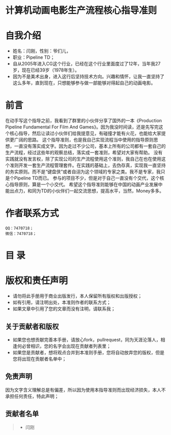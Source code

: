 # 计算机动画电影生产流程核心指导准则

# 自我介绍
-    姓名：闫刚，性别：爷们儿，
-    职业：Pipeline TD；
-    自从2005年进入CG这个行业，已经在这个行业里面度过了12年，当年我27岁，现在已经39岁（1978年生）。
-    因为不是美术出身，进入这行后坚持技术方向。兴趣和情怀，让我一直坚持了这么多年，直到现在，只想能够参与做一部能够对得起自己的动画电影。

# 前言
在动手写这个指导之前，我看到了群里的小伙伴分享了国外的一本《Production Pipeline Fundamental For Film And Games》。因为我没时间读，还是先写完这个核心指导，然后让读过小伙伴们给我提意见，有碰撞才能有火花，也能给大家提供更广阔的思路。
这个指导准则，也是我自己实现流程当中使用的指导原则思想，一直没有落实成文字。因为走过不少公司，基本上所有的公司都有一套自己的生产流程，经过这些年的观察总结，落实成一套准则，希望对大家有帮助。
没有实践就没有发言权，除了实现公司的生产流程使用这个准则，我自己在也在使用这个准则开发一套生产流程管理套件。在实践的基础上，去伪存真，实现我一直坚持的务实原则。而不是“键盘侠”或者自诩为这个领域的专家之类。我不是专家，我只是个Pipeline TD而已。
参与的项目不少，但是对于自己一直没有个交代，这个核心指导原则，算是一个小交代。
希望这个指导准则能够在中国的动画产业发展中能出点力，和同为TD的小伙伴们一起交流思想，提高水平，当然，Money多多。

# 作者联系方式
    QQ：7470718；
    微信：7470718；
    

# 目    录


# 版权和责任声明
- 请勿将此手册用于商业出版发行，本人保留所有版权和出版授权；
- 如有引用，请注明出处，本准则作者的联系方式；
- 如果文章中引用了您的文章而没有注明，请联系我；
    
## 关于贡献者和版权
- 如果您也想贡献完善本手册，请放心fork，pullrequest，同为天涯沦落人，相逢何必曾相识，您的名字会出现在贡献者列表里；
- 如果您是贡献者，想将观点合并到本准则手册，您将自动放弃您的版权，但是您将出现在贡献者名单中；
## 免责声明    
因为文字含义理解总是有偏差，所以因为使用本指导准则而出现经济损失，本人不承担任何责任，特此声明；

## 贡献者名单
>- 闫刚
